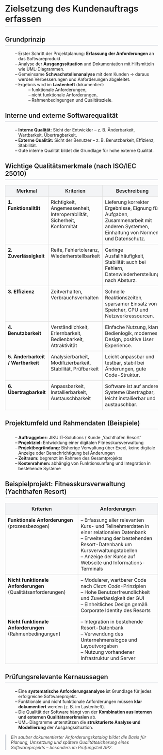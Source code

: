 <html>
<head>
<style>
h1, h2 {
  font-weight: 600;
  border-bottom: 2px solid #e5e7eb;
  padding-bottom: 6px;
  margin-top: 30px;
}
ul {
  margin-left: 20px;
  list-style-type: "– ";
}
table {
  border-collapse: collapse;
  width: 100%;
  margin-top: 15px;
}
th, td {
  border: 1px solid #ddd;
  padding: 8px;
  vertical-align: top;
}
th {
  background-color: #f3f4f6;
  font-weight: 600;
}
blockquote {
  border-left: 4px solid #d1d5db;
  padding-left: 15px;
  color: #444;
  font-style: italic;
  margin: 15px 0;
}
</style>
</head>
<body>

<h1>Zielsetzung des Kundenauftrags erfassen</h1>

<h2>Grundprinzip</h2>
<ul>
  <li>Erster Schritt der Projektplanung: <strong>Erfassung der Anforderungen</strong> an das Softwareprodukt.</li>
  <li>Analyse der <strong>Ausgangssituation</strong> und Dokumentation mit Hilfsmitteln wie UML-Diagrammen.</li>
  <li>Gemeinsame <strong>Schwachstellenanalyse</strong> mit dem Kunden → daraus werden Verbesserungen und Anforderungen abgeleitet.</li>
  <li>Ergebnis wird im <strong>Lastenheft</strong> dokumentiert:
    <ul>
      <li>funktionale Anforderungen,</li>
      <li>nicht funktionale Anforderungen,</li>
      <li>Rahmenbedingungen und Qualitätsziele.</li>
    </ul>
  </li>
</ul>

<h2>Interne und externe Softwarequalität</h2>
<ul>
  <li><strong>Interne Qualität:</strong> Sicht der Entwickler – z. B. Änderbarkeit, Wartbarkeit, Übertragbarkeit.</li>
  <li><strong>Externe Qualität:</strong> Sicht der Benutzer – z. B. Benutzbarkeit, Effizienz, Stabilität.</li>
  <li>Gute interne Qualität bildet die Grundlage für hohe externe Qualität.</li>
</ul>

<h2>Wichtige Qualitätsmerkmale (nach ISO/IEC 25010)</h2>

<table>
  <tr>
    <th>Merkmal</th>
    <th>Kriterien</th>
    <th>Beschreibung</th>
  </tr>
  <tr>
    <td><strong>1. Funktionalität</strong></td>
    <td>Richtigkeit, Angemessenheit, Interoperabilität, Sicherheit, Konformität</td>
    <td>Lieferung korrekter Ergebnisse, Eignung für Aufgaben, Zusammenarbeit mit anderen Systemen, Einhaltung von Normen und Datenschutz.</td>
  </tr>
  <tr>
    <td><strong>2. Zuverlässigkeit</strong></td>
    <td>Reife, Fehlertoleranz, Wiederherstellbarkeit</td>
    <td>Geringe Ausfallhäufigkeit, Stabilität auch bei Fehlern, Datenwiederherstellung nach Absturz.</td>
  </tr>
  <tr>
    <td><strong>3. Effizienz</strong></td>
    <td>Zeitverhalten, Verbrauchsverhalten</td>
    <td>Schnelle Reaktionszeiten, sparsamer Einsatz von Speicher, CPU und Netzwerkressourcen.</td>
  </tr>
  <tr>
    <td><strong>4. Benutzbarkeit</strong></td>
    <td>Verständlichkeit, Erlernbarkeit, Bedienbarkeit, Attraktivität</td>
    <td>Einfache Nutzung, klare Bedienlogik, modernes Design, positive User Experience.</td>
  </tr>
  <tr>
    <td><strong>5. Änderbarkeit / Wartbarkeit</strong></td>
    <td>Analysierbarkeit, Modifizierbarkeit, Stabilität, Prüfbarkeit</td>
    <td>Leicht anpassbar und testbar, stabil bei Änderungen, gute Code-Struktur.</td>
  </tr>
  <tr>
    <td><strong>6. Übertragbarkeit</strong></td>
    <td>Anpassbarkeit, Installierbarkeit, Austauschbarkeit</td>
    <td>Software ist auf andere Systeme übertragbar, leicht installierbar und austauschbar.</td>
  </tr>
</table>

<h2>Projektumfeld und Rahmendaten (Beispiele)</h2>
<ul>
  <li><strong>Auftraggeber:</strong> JIKU IT-Solutions / Kunde „Yachthafen Resort“</li>
  <li><strong>Projektziel:</strong> Entwicklung einer digitalen Fitnesskursverwaltung</li>
  <li><strong>Projektbegründung:</strong> Bisherige Verwaltung über Excel, keine digitale Anzeige oder Benachrichtigung bei Änderungen</li>
  <li><strong>Zeitraum:</strong> begrenzt im Rahmen des Gesamtprojekts</li>
  <li><strong>Kostenrahmen:</strong> abhängig von Funktionsumfang und Integration in bestehende Systeme</li>
</ul>

<h2>Beispielprojekt: Fitnesskursverwaltung (Yachthafen Resort)</h2>

<table>
  <tr>
    <th>Kriterien</th>
    <th>Anforderungen</th>
  </tr>
  <tr>
    <td><strong>Funktionale Anforderungen</strong> (prozessbezogen)</td>
    <td>
      – Erfassung aller relevanten Kurs- und Teilnehmerdaten in einer relationalen Datenbank<br>
      – Erweiterung der bestehenden Resort-Datenbank um Kursverwaltungstabellen<br>
      – Anzeige der Kurse auf Webseite und Informations-Terminals
    </td>
  </tr>
  <tr>
    <td><strong>Nicht funktionale Anforderungen</strong> (Qualitätsanforderungen)</td>
    <td>
      – Modularer, wartbarer Code nach <em>Clean Code</em>-Prinzipien<br>
      – Hohe Benutzerfreundlichkeit und Zuverlässigkeit der GUI<br>
      – Einheitliches Design gemäß Corporate Identity des Resorts
    </td>
  </tr>
  <tr>
    <td><strong>Nicht funktionale Anforderungen</strong> (Rahmenbedingungen)</td>
    <td>
      – Integration in bestehende Resort-Datenbank<br>
      – Verwendung des Unternehmenslogos und Layoutvorgaben<br>
      – Nutzung vorhandener Infrastruktur und Server
    </td>
  </tr>
</table>

<h2>Prüfungsrelevante Kernaussagen</h2>
<ul>
  <li>Eine <strong>systematische Anforderungsanalyse</strong> ist Grundlage für jedes erfolgreiche Softwareprojekt.</li>
  <li>Funktionale und nicht funktionale Anforderungen müssen <strong>klar dokumentiert</strong> werden (z. B. im Lastenheft).</li>
  <li>Die Qualität der Software hängt von der <strong>Kombination aus internen und externen Qualitätsmerkmalen</strong> ab.</li>
  <li>UML-Diagramme unterstützen die <strong>strukturierte Analyse und Modellierung</strong> der Ausgangssituation.</li>
</ul>

<blockquote>
Ein sauber dokumentierter Anforderungskatalog bildet die Basis für Planung, Umsetzung und spätere Qualitätssicherung eines Softwareprojekts – besonders im Prüfungsteil AP2.
</blockquote>

</body>
</html>
